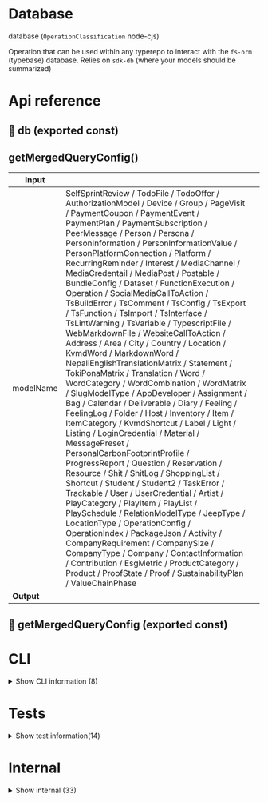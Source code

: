 # Database

database (`OperationClassification` node-cjs)

Operation that can be used within any typerepo to interact with the `fs-orm` (typebase) database. Relies on `sdk-db` (where your models should be summarized)




# Api reference

## 📄 db (exported const)

## getMergedQueryConfig()

| Input      |    |    |
| ---------- | -- | -- |
| modelName | SelfSprintReview / TodoFile / TodoOffer / AuthorizationModel / Device / Group / PageVisit / PaymentCoupon / PaymentEvent / PaymentPlan / PaymentSubscription / PeerMessage / Person / Persona / PersonInformation / PersonInformationValue / PersonPlatformConnection / Platform / RecurringReminder / Interest / MediaChannel / MediaCredentail / MediaPost / Postable / BundleConfig / Dataset / FunctionExecution / Operation / SocialMediaCallToAction / TsBuildError / TsComment / TsConfig / TsExport / TsFunction / TsImport / TsInterface / TsLintWarning / TsVariable / TypescriptFile / WebMarkdownFile / WebsiteCallToAction / Address / Area / City / Country / Location / KvmdWord / MarkdownWord / NepaliEnglishTranslationMatrix / Statement / TokiPonaMatrix / Translation / Word / WordCategory / WordCombination / WordMatrix / SlugModelType / AppDeveloper / Assignment / Bag / Calendar / Deliverable / Diary / Feeling / FeelingLog / Folder / Host / Inventory / Item / ItemCategory / KvmdShortcut / Label / Light / Listing / LoginCredential / Material / MessagePreset / PersonalCarbonFootprintProfile / ProgressReport / Question / Reservation / Resource / Shit / ShitLog / ShoppingList / Shortcut / Student / Student2 / TaskError / Trackable / User / UserCredential / Artist / PlayCategory / PlayItem / PlayList / PlaySchedule / RelationModelType / JeepType / LocationType / OperationConfig / OperationIndex / PackageJson / Activity / CompanyRequirement / CompanySize / CompanyType / Company / ContactInformation / Contribution / EsgMetric / ProductCategory / Product / ProofState / Proof / SustainabilityPlan / ValueChainPhase |  |,| customQueryConfig (optional) | `CustomQueryConfig` |  |
| **Output** |    |    |



## 📄 getMergedQueryConfig (exported const)

# CLI

<details><summary>Show CLI information (8)</summary>
    
  # getCli()




| Input      |    |    |
| ---------- | -- | -- |
| - | | |
| **Output** |    |    |



## removeCli()

| Input      |    |    |
| ---------- | -- | -- |
| - | | |
| **Output** |    |    |



## updateCli()

| Input      |    |    |
| ---------- | -- | -- |
| - | | |
| **Output** |    |    |



## upsertCli()

| Input      |    |    |
| ---------- | -- | -- |
| - | | |
| **Output** |    |    |



## 📄 getCli (exported const)

## 📄 removeCli (exported const)

## 📄 updateCli (exported const)

## 📄 upsertCli (exported const)

  </details>

# Tests

<details><summary>Show test information(14)</summary>
    
  # get()




| Input      |    |    |
| ---------- | -- | -- |
| - | | |
| **Output** |    |    |



## main()

| Input      |    |    |
| ---------- | -- | -- |
| - | | |
| **Output** |    |    |



## migration()

| Input      |    |    |
| ---------- | -- | -- |
| - | | |
| **Output** |    |    |



## set()

Can set a markdown item into a subfolder in the db model folder


| Input      |    |    |
| ---------- | -- | -- |
| - | | |
| **Output** |    |    |



## testPerformance()

| Input      |    |    |
| ---------- | -- | -- |
| - | | |
| **Output** |    |    |



## test()

| Input      |    |    |
| ---------- | -- | -- |
| - | | |
| **Output** |    |    |



## upsert()

| Input      |    |    |
| ---------- | -- | -- |
| - | | |
| **Output** |    |    |



## 📄 get (unexported const)

## 📄 main (unexported const)

## 📄 migration (unexported const)

## 📄 set (unexported const)

Can set a markdown item into a subfolder in the db model folder


## 📄 testPerformance (exported const)

## 📄 test (unexported const)

## 📄 upsert (unexported const)

  </details>

# Internal

<details><summary>Show internal (33)</summary>
    
  # generateCsvInstance()




| Input      |    |    |
| ---------- | -- | -- |
| - | | |
| **Output** |    |    |



## generateJsonSingleInstance()

| Input      |    |    |
| ---------- | -- | -- |
| - | | |
| **Output** |    |    |



## generateKvmdInstance()

| Input      |    |    |
| ---------- | -- | -- |
| - | | |
| **Output** |    |    |



## generateMarkdownInstance()

| Input      |    |    |
| ---------- | -- | -- |
| - | | |
| **Output** |    |    |



## generateSlugTestModel()

| Input      |    |    |
| ---------- | -- | -- |
| - | | |
| **Output** |    |    |



## getCli()

| Input      |    |    |
| ---------- | -- | -- |
| - | | |
| **Output** |    |    |



## randomName()

| Input      |    |    |
| ---------- | -- | -- |
| - | | |
| **Output** | `String`   |    |



## removeCli()

| Input      |    |    |
| ---------- | -- | -- |
| - | | |
| **Output** |    |    |



## runModelEndToEndTest()

NB: we can't do a maketest because this thing relies on logging and we don't want to auto-run it


| Input      |    |    |
| ---------- | -- | -- |
| - | | |
| **Output** |    |    |



## testOperationModels()

Test if it can find all `OperationIndex`, `OperationConfig`, `PackageJson`, `TsConfig`


| Input      |    |    |
| ---------- | -- | -- |
| - | | |
| **Output** |    |    |



## testPerformance()

| Input      |    |    |
| ---------- | -- | -- |
| - | | |
| **Output** |    |    |



## updateCli()

| Input      |    |    |
| ---------- | -- | -- |
| - | | |
| **Output** |    |    |



## upsertCli()

| Input      |    |    |
| ---------- | -- | -- |
| - | | |
| **Output** |    |    |



## 🔸 CsvTestModel

csv model









Properties: 

 | Name | Type | Description |
|---|---|---|
| createdAt  | number |  |
| updatedAt  | number |  |
| deletedAt  | number |  |
| createdFirstAt  | number |  |
| operationName  | null |  |
| projectRelativePath  | string |  |
| operationRelativePath (optional) | string |  |
| id  | string |  |
| name  | string |  |
| description  | string |  |
| age  | number |  |



## 🔸 DefaultTestModel

jsonMultiple model









Properties: 

 | Name | Type | Description |
|---|---|---|
| createdAt  | number |  |
| updatedAt  | number |  |
| deletedAt  | number |  |
| createdFirstAt  | number |  |
| operationName  | null |  |
| projectRelativePath  | string |  |
| operationRelativePath (optional) | string |  |
| id  | string |  |
| categoryStackCalculated (optional) | array |  |
| name  | string |  |
| description  | string |  |
| markdown  | string |  |
| special  | boolean |  |



## 🔸 KvmdTestModel

keyValueMarkdown model









Properties: 

 | Name | Type | Description |
|---|---|---|
| id  | string |  |
| name  | string |  |
| slug  | string |  |
| value (optional) | string |  |
| comment  | string |  |
| operationName  | null |  |
| projectRelativePath  | string |  |
| operationRelativePath (optional) | string |  |
| categoryStackCalculated  | array |  |
| isHeaderCalculated  | boolean |  |



## 🔸 MarkdownTestModel

markdown model









Properties: 

 | Name | Type | Description |
|---|---|---|
| createdAt  | number |  |
| updatedAt  | number |  |
| deletedAt  | number |  |
| createdFirstAt  | number |  |
| operationName  | null |  |
| projectRelativePath  | string |  |
| operationRelativePath (optional) | string |  |
| id  | string |  |
| name  | string |  |
| slug  | string |  |
| markdown  | string |  |
| categoryStackCalculated  | array |  |
| stringA  | string |  |
| stringB  | string |  |
| stringC  | string |  |
| age  | number |  |
| yes  | boolean |  |
| canBeNull  | string |  |
| canBeUndefined (optional) | string |  |



## 🔸 SlugTestModel

jsonMultiple model









Properties: 

 | Name | Type | Description |
|---|---|---|
| slug  | string |  |
| name  | string |  |
| language  | string |  |
| createdAt  | number |  |
| updatedAt  | number |  |
| deletedAt  | number |  |
| createdFirstAt  | number |  |
| operationName  | null |  |
| projectRelativePath  | string |  |
| operationRelativePath (optional) | string |  |
| id  | string |  |
| categoryStackCalculated (optional) | array |  |
| description  | string |  |
| markdown  | string |  |
| special  | boolean |  |



## 🔹 TestModels

Properties: 

 | Name | Type | Description |
|---|---|---|
| CsvTestModel  | object |  |
| KeyValueMarkdownTestModel  | object |  |
| MarkdownTestModel  | object |  |
| JsonMultipleTestModel  | object |  |
| DefaultTestModel  | object |  |
| TsConfig  | object |  |



## 📄 generateCsvInstance (exported const)

## 📄 generateJsonSingleInstance (exported const)

## 📄 generateKvmdInstance (exported const)

## 📄 generateMarkdownInstance (exported const)

## 📄 generateSlugTestModel (exported const)

## 📄 getCli (exported const)

## 📄 randomName (exported const)

## 📄 removeCli (exported const)

## 📄 runModelEndToEndTest (exported const)

NB: we can't do a maketest because this thing relies on logging and we don't want to auto-run it


## 📄 testDb (exported const)

a db is created with models from all different db storage methods


## 📄 testOperationModels (exported const)

Test if it can find all `OperationIndex`, `OperationConfig`, `PackageJson`, `TsConfig`


## 📄 testPerformance (exported const)

## 📄 updateCli (exported const)

## 📄 upsertCli (exported const)

  </details>

